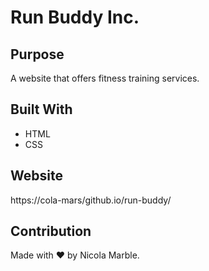 # Run Buddy Inc.

## Purpose
A website that offers fitness training services.

## Built With 
* HTML
* CSS

## Website
https://cola-mars/github.io/run-buddy/
## Contribution
Made with ❤️ by Nicola Marble.
